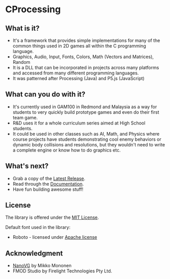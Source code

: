 # CProcessing
 
## What is it?
* It's a framework that provides simple implementations for many of the common things used in 2D games all within the C programming language.
* Graphics, Audio, Input, Fonts, Colors, Math (Vectors and Matrices), Random
* It is a DLL that can be incorporated in projects across many platforms and accessed from many different programming languages.
* It was patterned after Processing (Java) and P5.js (JavaScript)
 
## What can you do with it?
* It's currently used in GAM100 in Redmond and Malaysia as a way for students to very quickly build prototype games and even do their first team game.
* R&D uses it for a whole curriculum series aimed at High School students.
* It could be used in other classes such as AI, Math, and Physics where course projects have students demonstrating cool enemy behaviors or dynamic body collisions and resolutions, but they wouldn't need to write a complete engine or know how to do graphics etc.

## What's next?
* Grab a copy of the [Latest Release](https://github.com/DigiPen-Faculty/CProcessing/releases).
* Read through the [Documentation](https://github.com/DigiPen-Faculty/CProcessing/wiki).
* Have fun building awesome stuff!

## License
The library is offered under the [MIT License](https://github.com/DigiPen-Faculty/CProcessing/blob/main/LICENSE).

Default font used in the library:
* Roboto - licensed under [Apache license](http://www.apache.org/licenses/LICENSE-2.0)

## Acknowledgment
* [NanoVG](https://github.com/memononen/nanovg) by Mikko Mononen
* FMOD Studio by Firelight Technologies Pty Ltd.
